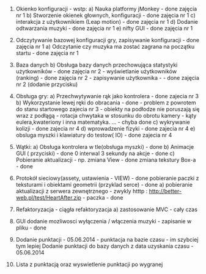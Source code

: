 1.	Okienko konfiguracji - wstp:
    a) Nauka platformy jMonkey  - done zajęcia nr 1
    b) Stworzenie okienek głownych, konfiguracji - done zajęcia nr 1
    c) interakcja z użytkownikiem (Leap motion) - done zajęcia nr 1
    d) Dodanie odtwarzania muzyki - done zajęcia nr 1
    e) nifty GUI - done zajęcia nr 1

2.	Odczytywanie bazowej konfiguracji gry, zapisywanie konfiguracji - done zajęcia nr 1
    a) Odczytanie czy muzyka ma zostać zagrana na początku startu - done zajęcia nr 1
3.  Baza danych 
    b) Obsługa bazy danych przechowująca statystyki użytkowników - done zajęcia nr 2
        - wyświetlanie użytkowników (ranking) -  done zajęcia nr 2
        - zapisywanie użytkownika - - done zajęcia nr 2 (dodanie przycisku)
4.  Obsługa gry:
    a) Przechwytywanie rąk jako kontrolera - done zajecia nr 3 
    b) Wykorzystanie lewej ręki do obracania  -  done - problem z powrotem do stanu startowego zajecia nr 3
        - obiekty na podłodze nie poruszają się wraz z podłągą 
        - rotacja chwytaka w stosunku do obrotu kamery
        - kąty eulera,kwateriony i inna matematyka. ...  - chyba done
    c) wykrywanie kolizji - done zajecia nr 4
    d) wprowadzenie fizyki -  done zajecia nr 4
    e) obsluga myszki i klawiatury  do testow( IO) - done zajecia nr 4  
5.	Wątki:
    a) Obsługa kontrolera w tle(obsługa myszki) - done
    b) Animacje GUI ( przyciski) - done 0 interwal 3 sekundy na akcje - done
    c) Pobieranie aktualizacji - np. zmiana View - done zmiana tekstury Box-a - done
6.	Protokół sieciowy(assety, ustawienia - VIEW) - done pobieranie paczki z teksturami i obiektami geometrii (przyklad serce) - done
    a) pobieranie aktualizacji z serwera zewnętrznego - zwykly htttp : http://better-web.pl/test/HeartAfter.zip - paczka - done
7.	Refaktoryzacja - ciągła refaktoryzacja
    a) zastosowanie MVC - cały czas 
8.  GUI dodanie mozliwosci wyłączenia / włączenia muzyki - zapisanie w pliku - done
9.  Dodanie punktacji - 05.06.2014 - punktacja na bazie czasu - im szybciej tym lepiej
    Dodanie punktacji do bazy danych z data uzyskania czasu - 05.06.2014
10.  Lista z punktacją oraz wyswietlenie punktacji po wygranej
